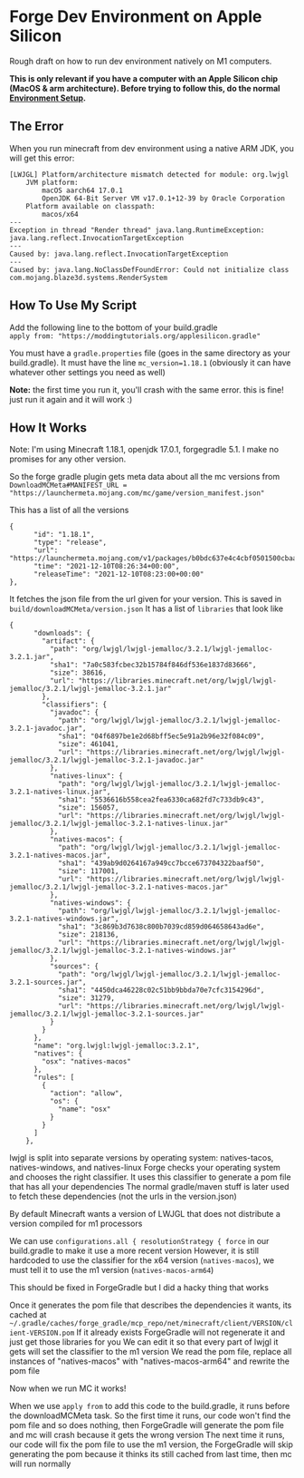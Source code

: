 # Forge Dev Environment on Apple Silicon 

Rough draft on how to run dev environment natively on M1 computers.   

**This is only relevant if you have a computer with an Apple Silicon chip (MacOS & arm architecture). Before trying to follow this, do the normal [Environment Setup](environment-setup).**

## The Error

When you run minecraft from dev environment using a native ARM JDK, you will get this error:

```
[LWJGL] Platform/architecture mismatch detected for module: org.lwjgl
	JVM platform:
		macOS aarch64 17.0.1
		OpenJDK 64-Bit Server VM v17.0.1+12-39 by Oracle Corporation
	Platform available on classpath:
		macos/x64
--- 
Exception in thread "Render thread" java.lang.RuntimeException: java.lang.reflect.InvocationTargetException
---
Caused by: java.lang.reflect.InvocationTargetException
---
Caused by: java.lang.NoClassDefFoundError: Could not initialize class com.mojang.blaze3d.systems.RenderSystem	
```

## How To Use My Script

Add the following line to the bottom of your build.gradle  
`apply from: "https://moddingtutorials.org/applesilicon.gradle"`

You must have a `gradle.properties` file (goes in the same directory as your build.gradle).
It must have the line `mc_version=1.18.1` (obviously it can have whatever other settings you need as well)

**Note:** the first time you run it, you'll crash with the same error. this is fine! just run it again and it will work :)

## How It Works

Note: I'm using Minecraft 1.18.1, openjdk 17.0.1, forgegradle 5.1. I make no promises for any other version. 

So the forge gradle plugin gets meta data about all the mc versions from `DownloadMCMeta#MANIFEST_URL = "https://launchermeta.mojang.com/mc/game/version_manifest.json"`

This has a list of all the versions 

```
{
      "id": "1.18.1",
      "type": "release",
      "url": "https://launchermeta.mojang.com/v1/packages/b0bdc637e4c4cbf0501500cbaad5a757b04848ed/1.18.1.json",
      "time": "2021-12-10T08:26:34+00:00",
      "releaseTime": "2021-12-10T08:23:00+00:00"
},
```

It fetches the json file from the url given for your version. 
This is saved in `build/downloadMCMeta/version.json`
It has a list of `libraries` that look like

```
{
      "downloads": {
        "artifact": {
          "path": "org/lwjgl/lwjgl-jemalloc/3.2.1/lwjgl-jemalloc-3.2.1.jar",
          "sha1": "7a0c583fcbec32b15784f846df536e1837d83666",
          "size": 38616,
          "url": "https://libraries.minecraft.net/org/lwjgl/lwjgl-jemalloc/3.2.1/lwjgl-jemalloc-3.2.1.jar"
        },
        "classifiers": {
          "javadoc": {
            "path": "org/lwjgl/lwjgl-jemalloc/3.2.1/lwjgl-jemalloc-3.2.1-javadoc.jar",
            "sha1": "04f6897be1e2d68bff5ec5e91a2b96e32f084c09",
            "size": 461041,
            "url": "https://libraries.minecraft.net/org/lwjgl/lwjgl-jemalloc/3.2.1/lwjgl-jemalloc-3.2.1-javadoc.jar"
          },
          "natives-linux": {
            "path": "org/lwjgl/lwjgl-jemalloc/3.2.1/lwjgl-jemalloc-3.2.1-natives-linux.jar",
            "sha1": "5536616b558cea2fea6330ca682fd7c733db9c43",
            "size": 156057,
            "url": "https://libraries.minecraft.net/org/lwjgl/lwjgl-jemalloc/3.2.1/lwjgl-jemalloc-3.2.1-natives-linux.jar"
          },
          "natives-macos": {
            "path": "org/lwjgl/lwjgl-jemalloc/3.2.1/lwjgl-jemalloc-3.2.1-natives-macos.jar",
            "sha1": "439ab9d0264167a949cc7bcce673704322baaf50",
            "size": 117001,
            "url": "https://libraries.minecraft.net/org/lwjgl/lwjgl-jemalloc/3.2.1/lwjgl-jemalloc-3.2.1-natives-macos.jar"
          },
          "natives-windows": {
            "path": "org/lwjgl/lwjgl-jemalloc/3.2.1/lwjgl-jemalloc-3.2.1-natives-windows.jar",
            "sha1": "3c869b3d7638c800b7039cd859d064658643ad6e",
            "size": 218136,
            "url": "https://libraries.minecraft.net/org/lwjgl/lwjgl-jemalloc/3.2.1/lwjgl-jemalloc-3.2.1-natives-windows.jar"
          },
          "sources": {
            "path": "org/lwjgl/lwjgl-jemalloc/3.2.1/lwjgl-jemalloc-3.2.1-sources.jar",
            "sha1": "4450dca46228c02c51bb9bbda70e7cfc3154296d",
            "size": 31279,
            "url": "https://libraries.minecraft.net/org/lwjgl/lwjgl-jemalloc/3.2.1/lwjgl-jemalloc-3.2.1-sources.jar"
          }
        }
      },
      "name": "org.lwjgl:lwjgl-jemalloc:3.2.1",
      "natives": {
        "osx": "natives-macos"
      },
      "rules": [
        {
          "action": "allow",
          "os": {
            "name": "osx"
          }
        }
      ]
    },
```

lwjgl is split into separate versions by operating system: natives-tacos, natives-windows, and natives-linux
Forge checks your operating system and chooses the right classifier.
It uses this classifier to generate a pom file that has all your dependencies
The normal gradle/maven stuff is later used to fetch these dependencies (not the urls in the version.json)

By default Minecraft wants a version of LWJGL that does not distribute a version compiled for m1 processors 

We can use `configurations.all { resolutionStrategy { force` in our build.gradle to make it use a more recent version
However, it is still hardcoded to use the classifier for the x64 version (`natives-macos`), we must tell it to use the m1 version (`natives-macos-arm64`)

This should be fixed in ForgeGradle but I did a hacky thing that works

Once it generates the pom file that describes the dependencies it wants, its cached at `~/.gradle/caches/forge_gradle/mcp_repo/net/minecraft/client/VERSION/client-VERSION.pom` 
If it already exists ForgeGradle will not regenerate it and just get those libraries for you
We can edit it so that every part of lwjgl it gets will set the classifier to the m1 version 
We read the pom file, replace all instances of "natives-macos" with "natives-macos-arm64" and rewrite the pom file

Now when we run MC it works!


When we use `apply from` to add this code to the build.gradle, it runs before the downloadMCMeta task. 
So the first time it runs, our code won't find the pom file and so does nothing, then ForgeGradle will generate the pom file and mc will crash because it gets the wrong version
The next time it runs, our code will fix the pom file to use the m1 version, the ForgeGradle will skip generating the pom because it thinks its still cached from last time, then mc will run normally 
